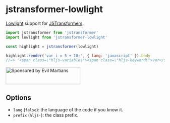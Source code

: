 # jstransformer-lowlight

[Lowlight] support for [JSTransformers].

```js
import jstransformer from 'jstransformer'
import lowlight from 'jstransformer-lowlight'

const highlight = jstransformer(lowlight)

highlight.render('var i = 5 + 10;', { lang: 'javascript' }).body
//=> '<span class=\"hljs-variable\"><span class=\"hljs-keyword\">var</span> i</span> = <span class=\"hljs-number\">5</span> + <span class=\"hljs-number\">10</span>;'
```

[JSTransformers]: https://github.com/jstransformers
[Lowlight]: https://github.com/wooorm/lowlight

<a href="https://evilmartians.com/?utm_source=jstransformer-lowlight">
  <img src="https://evilmartians.com/badges/sponsored-by-evil-martians.svg"
       alt="Sponsored by Evil Martians" width="236" height="54">
</a>

## Options

* `lang` (`false`): the language of the code if you know it.
* `prefix` (`hljs-`): the class prefix.
